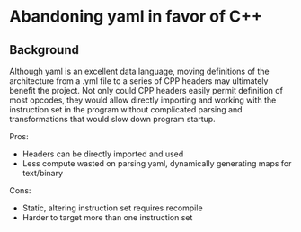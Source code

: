 # Abandoning yaml in favor of C++

## Background
Although yaml is an excellent data language, moving definitions of the architecture from a .yml file to a series of CPP headers may ultimately benefit the project. Not only could CPP headers easily permit definition of most opcodes, they would allow directly importing and working with the instruction set in the program without complicated parsing and transformations that would slow down program startup. 

Pros:
- Headers can be directly imported and used
- Less compute wasted on parsing yaml, dynamically generating maps for text/binary

Cons:
- Static, altering instruction set requires recompile
- Harder to target more than one instruction set
